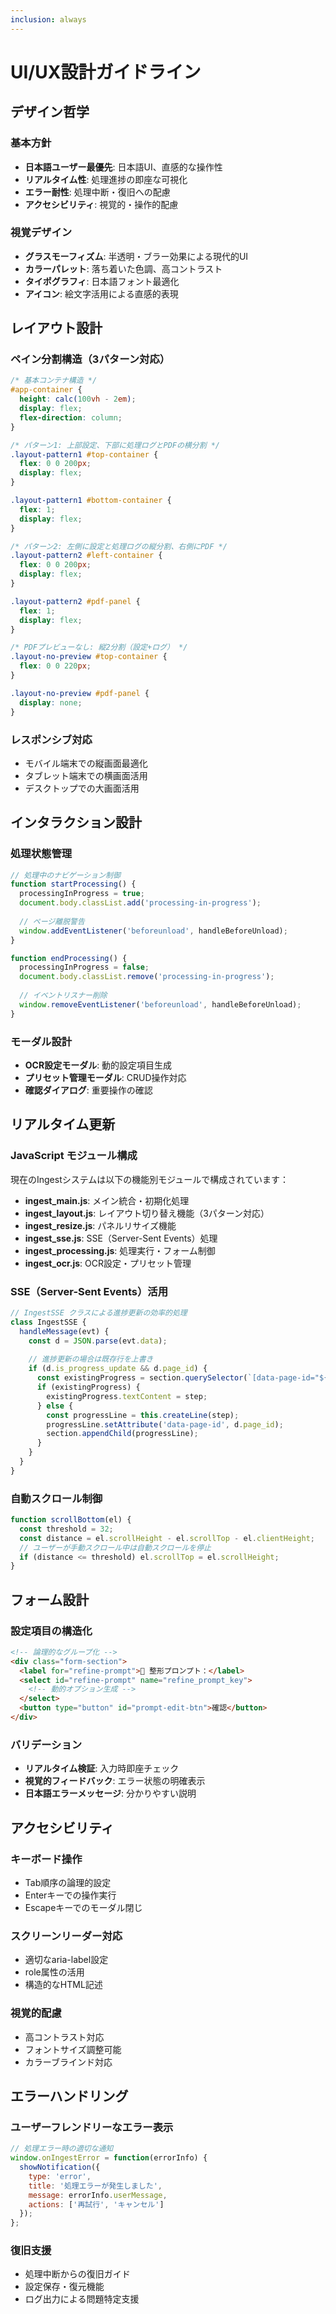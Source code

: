 ```yaml
---
inclusion: always
---
```


# UI/UX設計ガイドライン

## デザイン哲学

### 基本方針
- **日本語ユーザー最優先**: 日本語UI、直感的な操作性
- **リアルタイム性**: 処理進捗の即座な可視化
- **エラー耐性**: 処理中断・復旧への配慮
- **アクセシビリティ**: 視覚的・操作的配慮

### 視覚デザイン
- **グラスモーフィズム**: 半透明・ブラー効果による現代的UI
- **カラーパレット**: 落ち着いた色調、高コントラスト
- **タイポグラフィ**: 日本語フォント最適化
- **アイコン**: 絵文字活用による直感的表現

## レイアウト設計

### ペイン分割構造（3パターン対応）
```css
/* 基本コンテナ構造 */
#app-container {
  height: calc(100vh - 2em);
  display: flex;
  flex-direction: column;
}

/* パターン1: 上部設定、下部に処理ログとPDFの横分割 */
.layout-pattern1 #top-container {
  flex: 0 0 200px;
  display: flex;
}

.layout-pattern1 #bottom-container {
  flex: 1;
  display: flex;
}

/* パターン2: 左側に設定と処理ログの縦分割、右側にPDF */
.layout-pattern2 #left-container {
  flex: 0 0 200px;
  display: flex;
}

.layout-pattern2 #pdf-panel {
  flex: 1;
  display: flex;
}

/* PDFプレビューなし: 縦2分割（設定+ログ） */
.layout-no-preview #top-container {
  flex: 0 0 220px;
}

.layout-no-preview #pdf-panel {
  display: none;
}
```

### レスポンシブ対応
- モバイル端末での縦画面最適化
- タブレット端末での横画面活用
- デスクトップでの大画面活用

## インタラクション設計

### 処理状態管理
```javascript
// 処理中のナビゲーション制御
function startProcessing() {
  processingInProgress = true;
  document.body.classList.add('processing-in-progress');
  
  // ページ離脱警告
  window.addEventListener('beforeunload', handleBeforeUnload);
}

function endProcessing() {
  processingInProgress = false;
  document.body.classList.remove('processing-in-progress');
  
  // イベントリスナー削除
  window.removeEventListener('beforeunload', handleBeforeUnload);
}
```

### モーダル設計
- **OCR設定モーダル**: 動的設定項目生成
- **プリセット管理モーダル**: CRUD操作対応
- **確認ダイアログ**: 重要操作の確認

## リアルタイム更新

### JavaScript モジュール構成
現在のIngestシステムは以下の機能別モジュールで構成されています：

- **ingest_main.js**: メイン統合・初期化処理
- **ingest_layout.js**: レイアウト切り替え機能（3パターン対応）
- **ingest_resize.js**: パネルリサイズ機能
- **ingest_sse.js**: SSE（Server-Sent Events）処理
- **ingest_processing.js**: 処理実行・フォーム制御
- **ingest_ocr.js**: OCR設定・プリセット管理

### SSE（Server-Sent Events）活用
```javascript
// IngestSSE クラスによる進捗更新の効率的処理
class IngestSSE {
  handleMessage(evt) {
    const d = JSON.parse(evt.data);
    
    // 進捗更新の場合は既存行を上書き
    if (d.is_progress_update && d.page_id) {
      const existingProgress = section.querySelector(`[data-page-id="${d.page_id}"]`);
      if (existingProgress) {
        existingProgress.textContent = step;
      } else {
        const progressLine = this.createLine(step);
        progressLine.setAttribute('data-page-id', d.page_id);
        section.appendChild(progressLine);
      }
    }
  }
}
```

### 自動スクロール制御
```javascript
function scrollBottom(el) {
  const threshold = 32;
  const distance = el.scrollHeight - el.scrollTop - el.clientHeight;
  // ユーザーが手動スクロール中は自動スクロールを停止
  if (distance <= threshold) el.scrollTop = el.scrollHeight;
}
```

## フォーム設計

### 設定項目の構造化
```html
<!-- 論理的なグループ化 -->
<div class="form-section">
  <label for="refine-prompt">📝 整形プロンプト：</label>
  <select id="refine-prompt" name="refine_prompt_key">
    <!-- 動的オプション生成 -->
  </select>
  <button type="button" id="prompt-edit-btn">確認</button>
</div>
```

### バリデーション
- **リアルタイム検証**: 入力時即座チェック
- **視覚的フィードバック**: エラー状態の明確表示
- **日本語エラーメッセージ**: 分かりやすい説明

## アクセシビリティ

### キーボード操作
- Tab順序の論理的設定
- Enterキーでの操作実行
- Escapeキーでのモーダル閉じ

### スクリーンリーダー対応
- 適切なaria-label設定
- role属性の活用
- 構造的なHTML記述

### 視覚的配慮
- 高コントラスト対応
- フォントサイズ調整可能
- カラーブラインド対応

## エラーハンドリング

### ユーザーフレンドリーなエラー表示
```javascript
// 処理エラー時の適切な通知
window.onIngestError = function(errorInfo) {
  showNotification({
    type: 'error',
    title: '処理エラーが発生しました',
    message: errorInfo.userMessage,
    actions: ['再試行', 'キャンセル']
  });
};
```

### 復旧支援
- 処理中断からの復旧ガイド
- 設定保存・復元機能
- ログ出力による問題特定支援